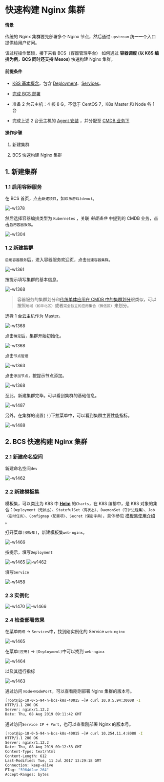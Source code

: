 # 快速构建 Nginx 集群

#### 情景
传统的 Nginx 集群要先部署多个 Nginx 节点，然后通过 `upstream` 统一一个入口提供给用户访问。

该过程操作繁琐，接下来看 BCS（容器管理平台） 如何通过 **容器调度 (以 K8S 编排为例，BCS 同时还支持 Mesos)** 快速构建 Nginx 集群。


#### 前提条件
- [K8S 基本概念](https://kubernetes.io/zh/docs/concepts/)，包含  [Deployment](https://kubernetes.io/zh/docs/concepts/workloads/controllers/deployment/)、[Services](https://kubernetes.io/docs/concepts/services-networking/service/)。

- [完成 BCS 部署](5.1/部署维护/增强包安装/机器评估/bcs_evaluate.md)
- 准备 2 台云主机：4 核 8 G，不低于 CentOS 7，K8s Master 和 Node 各 1 台
- 完成上述 2 台云主机的 [Agent 安装](5.1/节点管理/快速入门/agent0.md) ，并分配至  [CMDB 业务下](5.1/配置平台/产品功能/Resource.md)

#### 操作步骤

1. 新建集群

2. BCS 快速构建 Nginx 集群

## 1. 新建集群
### 1.1 启用容器服务

在 BCS 首页，点击`新建项目`，如`欢乐游戏(demo)`。

![-w1378](media/15648362836651.jpg)

然后选择容器编排类型为 `Kubernetes` ，关联 *前提条件* 中提到的 CMDB 业务，点击`启用容器服务`。

![-w1304](media/15648364147641.jpg)

### 1.2 新建集群

`启用容器服务`后，进入容器服务欢迎页，点击`创建容器集群`。

![-w1361](media/15648365448905.jpg)

按提示填写集群的基本信息。

![-w1368](media/15648366557109.jpg)

> 容器服务的集群划分和[传统单体应用在 CMDB 中的集群划分](CMDB_management_hosts.html#Combing_business_architecture)很类似，可以按照`地域（如华北区）`或者`完全独立的应用集合（微信区）`来划分。


选择 1 台云主机作为 Master。

![-w1368](media/15648366389029.jpg)

点击`确定`后，集群开始初始化。

![-w1368](media/15648367382011.jpg)

点击`节点管理`

![-w1363](media/15648839802641.jpg)

点击`添加节点`，按提示节点添加。

![-w1368](media/15648840282881.jpg)

至此，新建集群完毕。可以看到集群的基础信息。

![-w1487](media/15648861584543.jpg)

另外，在集群的设置(**⋮**)下拉菜单中，可以看到集群主要性能指标。

![-w1488](media/15648861821783.jpg)


## 2. BCS 快速构建 Nginx 集群

### 2.1 新建命名空间
新建命名空间`dev`

![-w1462](media/15652519427953.jpg)


### 2.2 新建模板集

模板集，可以类比为 K8S 中 **[Helm](https://helm.sh/)** 的`Charts`，在 K8S 编排中，是 K8S 对象的集合：`Deployment（无状态）`、`StatefulSet（有状态）`、`DaemonSet（守护进程集）`、`Job（定时任务）`、`Configmap（配置项）`、`Secret（保密字典）`，具体参见 [模板集使用介绍](5.1/bcs/Function/TemplateIntroduce.md) 。

打开菜单`[模板集]`，新建模板集`web-nginx`。

![-w1466](media/15652520004880.jpg)


按提示，填写`Deployment`

![-w1465](media/15652532175601.jpg)
![-w1462](media/15652535815272.jpg)

填写`Service`

![-w1458](media/15652542476126.jpg)

### 2.3 实例化

![-w1470](media/15652543011285.jpg)
![-w1466](media/15652545088426.jpg)


### 2.4 检查部署效果

在菜单`网络` -> `Services`中，找到刚实例化的 Service `web-nginx`

![-w1465](media/15652551496895.jpg)

在菜单`[应用]` -> `[Deployment]`中可以找到 `web-nginx`

![-w1464](media/15652552229901.jpg)

以及其运行指标

![-w1463](media/15652552369974.jpg)

通过访问 `Node+NodePort`，可以查看刚刚部署 Nginx 集群的版本号。

```bash
[root@ip-10-0-5-94-n-bcs-k8s-40015 ~]# curl 10.0.5.94:30008 -I
HTTP/1.1 200 OK
Server: nginx/1.12.2
Date: Thu, 08 Aug 2019 09:11:42 GMT
```

通过访问`Service IP + Port`，也可以查看刚部署 Nginx 的版本号。

```bash
[root@ip-10-0-5-94-n-bcs-k8s-40015 ~]# curl 10.254.11.4:8088 -I
HTTP/1.1 200 OK
Server: nginx/1.12.2
Date: Thu, 08 Aug 2019 09:12:33 GMT
Content-Type: text/html
Content-Length: 612
Last-Modified: Tue, 11 Jul 2017 13:29:18 GMT
Connection: keep-alive
ETag: "5964d2ae-264"
Accept-Ranges: bytes
```
